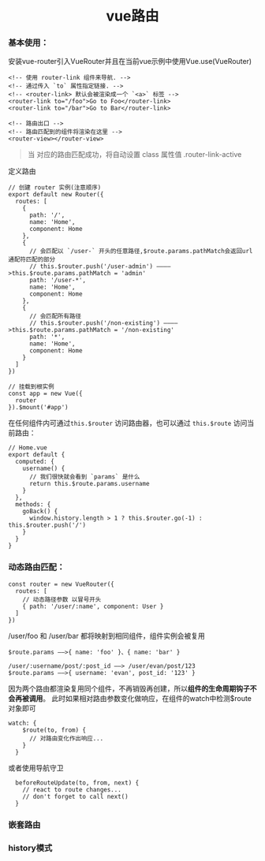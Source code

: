 # <center>vue路由</center>

### 基本使用：

安装vue-router引入VueRouter并且在当前vue示例中使用Vue.use(VueRouter)

```
<!-- 使用 router-link 组件来导航. -->
<!-- 通过传入 `to` 属性指定链接. -->
<!-- <router-link> 默认会被渲染成一个 `<a>` 标签 -->
<router-link to="/foo">Go to Foo</router-link>
<router-link to="/bar">Go to Bar</router-link>

<!-- 路由出口 -->
<!-- 路由匹配到的组件将渲染在这里 -->
<router-view></router-view>
```
>当 <router-link> 对应的路由匹配成功，将自动设置 class 属性值 .router-link-active

定义路由
```
// 创建 router 实例(注意顺序)
export default new Router({
  routes: [
    {
      path: '/',
      name: 'Home',
      component: Home
    },
    {
      // 会匹配以 `/user-` 开头的任意路径,$route.params.pathMatch会返回url通配符匹配的部分
      // this.$router.push('/user-admin') ————>this.$route.params.pathMatch = 'admin'
      path: '/user-*',
      name: 'Home',
      component: Home
    },
    {
      // 会匹配所有路径
      // this.$router.push('/non-existing') ————>this.$route.params.pathMatch = '/non-existing'
      path: '*',
      name: 'Home',
      component: Home
    }
  ]
})

// 挂载到根实例
const app = new Vue({
  router
}).$mount('#app')
```
在任何组件内可通过`this.$router` 访问路由器，也可以通过 `this.$route` 访问当前路由：
```
// Home.vue
export default {
  computed: {
    username() {
      // 我们很快就会看到 `params` 是什么
      return this.$route.params.username
    }
  },
  methods: {
    goBack() {
      window.history.length > 1 ? this.$router.go(-1) : this.$router.push('/')
    }
  }
}
```
### 动态路由匹配：
```
const router = new VueRouter({
  routes: [
    // 动态路径参数 以冒号开头
    { path: '/user/:name', component: User }
  ]
})
```
/user/foo 和 /user/bar 都将映射到相同组件，组件实例会被复用
```
$route.params ——>{ name: 'foo' }、{ name: 'bar' }

/user/:username/post/:post_id ——> /user/evan/post/123
$route.params ——>{ username: 'evan', post_id: '123' }
```

因为两个路由都渲染复用同个组件，不再销毁再创建，所以**组件的生命周期钩子不会再被调用**。
此时如果相对路由参数变化做响应，在组件的watch中检测$route对象即可
```
watch: {
    $route(to, from) {
      // 对路由变化作出响应...
    }
  }
```
或者使用导航守卫
```
  beforeRouteUpdate(to, from, next) {
    // react to route changes...
    // don't forget to call next()
  }
```
### 嵌套路由


### history模式

